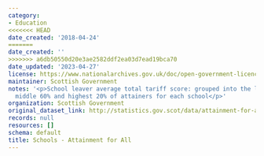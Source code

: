 ```yaml
---
category:
- Education
<<<<<<< HEAD
date_created: '2018-04-24'
=======
date_created: ''
>>>>>>> a6db50550d20e3ae2582ddf2ea03d7ead19bca70
date_updated: '2023-04-27'
license: https://www.nationalarchives.gov.uk/doc/open-government-licence/version/3/
maintainer: Scottish Government
notes: '<p>School leaver average total tariff score: grouped into the lowest 20%,
  middle 60% and highest 20% of attainers for each school</p>'
organization: Scottish Government
original_dataset_link: http://statistics.gov.scot/data/attainment-for-all
records: null
resources: []
schema: default
title: Schools - Attainment for All
---
```


